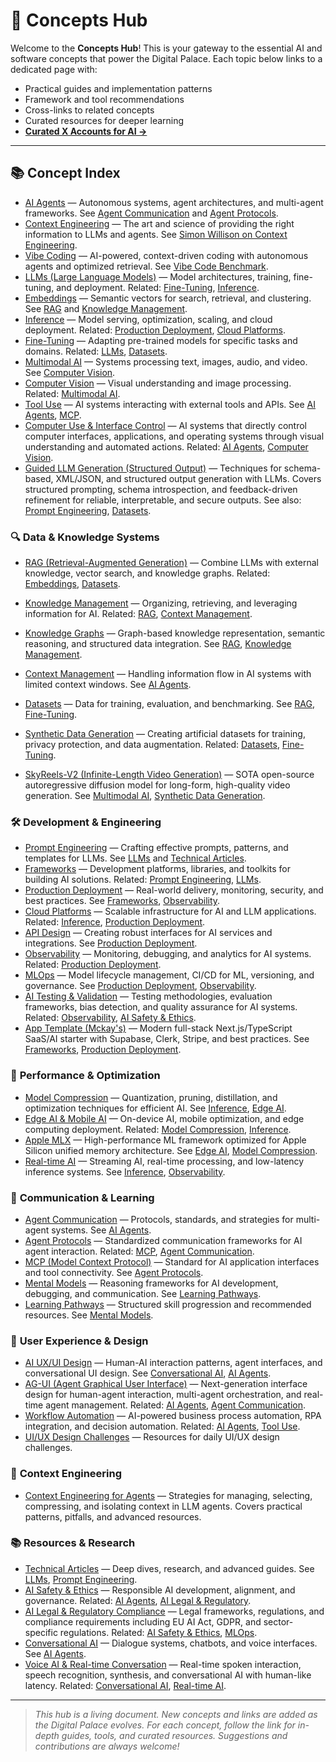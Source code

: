 # 🧩 Concepts Hub

Welcome to the **Concepts Hub**! This is your gateway to the essential AI and software concepts that power the Digital Palace. Each topic below links to a dedicated page with:

- Practical guides and implementation patterns
- Framework and tool recommendations
- Cross-links to related concepts
- Curated resources for deeper learning
- **[Curated X Accounts for AI →](../reference/curated-x-accounts.md)**

---


## 📚 Concept Index


- [AI Agents](./ai-agents.md) — Autonomous systems, agent architectures, and multi-agent frameworks. See [Agent Communication](./agent-communication.md) and [Agent Protocols](./agent-protocols.md).
- [Context Engineering](./context-engineering.md) — The art and science of providing the right information to LLMs and agents. See [Simon Willison on Context Engineering](https://simonwillison.net/2025/Jun/27/context-engineering/).
- [Vibe Coding](./vibe-coding.md) — AI-powered, context-driven coding with autonomous agents and optimized retrieval. See [Vibe Code Benchmark](https://rlancemartin.github.io/2025/04/03/vibe-code/).
- [LLMs (Large Language Models)](./llms.md) — Model architectures, training, fine-tuning, and deployment. Related: [Fine-Tuning](./fine-tuning.md), [Inference](./inference.md).
- [Embeddings](./embeddings.md) — Semantic vectors for search, retrieval, and clustering. See [RAG](./rag.md) and [Knowledge Management](./knowledge-management.md).
- [Inference](./inference.md) — Model serving, optimization, scaling, and cloud deployment. Related: [Production Deployment](./production-deployment.md), [Cloud Platforms](./cloud-platforms.md).
- [Fine-Tuning](./fine-tuning.md) — Adapting pre-trained models for specific tasks and domains. Related: [LLMs](./llms.md), [Datasets](./datasets.md).
- [Multimodal AI](./multimodal-ai.md) — Systems processing text, images, audio, and video. See [Computer Vision](./computer-vision.md).
- [Computer Vision](./computer-vision.md) — Visual understanding and image processing. Related: [Multimodal AI](./multimodal-ai.md).
- [Tool Use](./tool-use.md) — AI systems interacting with external tools and APIs. See [AI Agents](./ai-agents.md), [MCP](./mcp.md).
- [Computer Use & Interface Control](./computer-use.md) — AI systems that directly control computer interfaces, applications, and operating systems through visual understanding and automated actions. Related: [AI Agents](./ai-agents.md), [Computer Vision](./computer-vision.md).
- [Guided LLM Generation (Structured Output)](./guided-llm-generation.md) — Techniques for schema-based, XML/JSON, and structured output generation with LLMs. Covers structured prompting, schema introspection, and feedback-driven refinement for reliable, interpretable, and secure outputs. See also: [Prompt Engineering](./prompt-engineering.md), [Datasets](./datasets.md).


### 🔍 **Data & Knowledge Systems**

- [RAG (Retrieval-Augmented Generation)](./rag.md) — Combine LLMs with external knowledge, vector search, and knowledge graphs. Related: [Embeddings](./embeddings.md), [Datasets](./datasets.md).
- [Knowledge Management](./knowledge-management.md) — Organizing, retrieving, and leveraging information for AI. Related: [RAG](./rag.md), [Context Management](./context-management.md).
- [Knowledge Graphs](./knowledge-graphs.md) — Graph-based knowledge representation, semantic reasoning, and structured data integration. See [RAG](./rag.md), [Knowledge Management](./knowledge-management.md).
- [Context Management](./context-management.md) — Handling information flow in AI systems with limited context windows. See [AI Agents](./ai-agents.md).
- [Datasets](./datasets.md) — Data for training, evaluation, and benchmarking. See [RAG](./rag.md), [Fine-Tuning](./fine-tuning.md).
- [Synthetic Data Generation](./synthetic-data.md) — Creating artificial datasets for training, privacy protection, and data augmentation. Related: [Datasets](./datasets.md), [Fine-Tuning](./fine-tuning.md).

- [SkyReels-V2 (Infinite-Length Video Generation)](./skyreels-v2.md) — SOTA open-source autoregressive diffusion model for long-form, high-quality video generation. See [Multimodal AI](./multimodal-ai.md), [Synthetic Data Generation](./synthetic-data.md).


### 🛠️ **Development & Engineering**

- [Prompt Engineering](./prompt-engineering.md) — Crafting effective prompts, patterns, and templates for LLMs. See [LLMs](./llms.md) and [Technical Articles](./technical-articles.md).
- [Frameworks](./frameworks.md) — Development platforms, libraries, and toolkits for building AI solutions. Related: [Prompt Engineering](./prompt-engineering.md), [LLMs](./llms.md).
- [Production Deployment](./production-deployment.md) — Real-world delivery, monitoring, security, and best practices. See [Frameworks](./frameworks.md), [Observability](./observability.md).
- [Cloud Platforms](./cloud-platforms.md) — Scalable infrastructure for AI and LLM applications. Related: [Inference](./inference.md), [Production Deployment](./production-deployment.md).
- [API Design](./api-design.md) — Creating robust interfaces for AI services and integrations. See [Production Deployment](./production-deployment.md).
- [Observability](./observability.md) — Monitoring, debugging, and analytics for AI systems. Related: [Production Deployment](./production-deployment.md).
- [MLOps](./mlops.md) — Model lifecycle management, CI/CD for ML, versioning, and governance. See [Production Deployment](./production-deployment.md), [Observability](./observability.md).
- [AI Testing & Validation](./ai-testing.md) — Testing methodologies, evaluation frameworks, bias detection, and quality assurance for AI systems. Related: [Observability](./observability.md), [AI Safety & Ethics](./ai-safety-ethics.md).
- [App Template (Mckay's)](./app-template.md) — Modern full-stack Next.js/TypeScript SaaS/AI starter with Supabase, Clerk, Stripe, and best practices. See [Frameworks](./frameworks.md), [Production Deployment](./production-deployment.md).

### 🚀 **Performance & Optimization**

- [Model Compression](./model-compression.md) — Quantization, pruning, distillation, and optimization techniques for efficient AI. See [Inference](./inference.md), [Edge AI](./edge-ai.md).
- [Edge AI & Mobile AI](./edge-ai.md) — On-device AI, mobile optimization, and edge computing deployment. Related: [Model Compression](./model-compression.md), [Inference](./inference.md).
- [Apple MLX](./apple-mlx.md) — High-performance ML framework optimized for Apple Silicon unified memory architecture. See [Edge AI](./edge-ai.md), [Model Compression](./model-compression.md).
- [Real-time AI](./real-time-ai.md) — Streaming AI, real-time processing, and low-latency inference systems. See [Inference](./inference.md), [Observability](./observability.md).

### 🧠 **Communication & Learning**

- [Agent Communication](./agent-communication.md) — Protocols, standards, and strategies for multi-agent systems. See [AI Agents](./ai-agents.md).
- [Agent Protocols](./agent-protocols.md) — Standardized communication frameworks for AI agent interaction. Related: [MCP](./mcp.md), [Agent Communication](./agent-communication.md).
- [MCP (Model Context Protocol)](./mcp.md) — Standard for AI application interfaces and tool connectivity. See [Agent Protocols](./agent-protocols.md).
- [Mental Models](./mental-models.md) — Reasoning frameworks for AI development, debugging, and communication. See [Learning Pathways](./learning-pathways.md).
- [Learning Pathways](./learning-pathways.md) — Structured skill progression and recommended resources. See [Mental Models](./mental-models.md).

### 🎨 **User Experience & Design**

- [AI UX/UI Design](./ai-ux-design.md) — Human-AI interaction patterns, agent interfaces, and conversational UI design. See [Conversational AI](./conversational-ai.md), [AI Agents](./ai-agents.md).
- [AG-UI (Agent Graphical User Interface)](./ag-ui.md) — Next-generation interface design for human-agent interaction, multi-agent orchestration, and real-time agent management. Related: [AI Agents](./ai-agents.md), [Agent Communication](./agent-communication.md).
- [Workflow Automation](./workflow-automation.md) — AI-powered business process automation, RPA integration, and decision automation. Related: [AI Agents](./ai-agents.md), [Tool Use](./tool-use.md).
- [UI/UX Design Challenges](./ui-ux-challenges.md) — Resources for daily UI/UX design challenges.



### 🧠 **Context Engineering**

- [Context Engineering for Agents](./context-engineering.md) — Strategies for managing, selecting, compressing, and isolating context in LLM agents. Covers practical patterns, pitfalls, and advanced resources.

### 📚 **Resources & Research**

- [Technical Articles](./technical-articles.md) — Deep dives, research, and advanced guides. See [LLMs](./llms.md), [Prompt Engineering](./prompt-engineering.md).
- [AI Safety & Ethics](./ai-safety-ethics.md) — Responsible AI development, alignment, and governance. Related: [AI Agents](./ai-agents.md), [AI Legal & Regulatory](./ai-legal-regulatory.md).
- [AI Legal & Regulatory Compliance](./ai-legal-regulatory.md) — Legal frameworks, regulations, and compliance requirements including EU AI Act, GDPR, and sector-specific regulations. Related: [AI Safety & Ethics](./ai-safety-ethics.md), [MLOps](./mlops.md).
- [Conversational AI](./conversational-ai.md) — Dialogue systems, chatbots, and voice interfaces. See [AI Agents](./ai-agents.md).
- [Voice AI & Real-time Conversation](./voice-ai.md) — Real-time spoken interaction, speech recognition, synthesis, and conversational AI with human-like latency. Related: [Conversational AI](./conversational-ai.md), [Real-time AI](./real-time-ai.md).

---

> _This hub is a living document. New concepts and links are added as the Digital Palace evolves. For each concept, follow the link for in-depth guides, tools, and curated resources. Suggestions and contributions are always welcome!_
